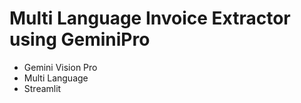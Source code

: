 # Multi Language Invoice Extractor using GeminiPro

- Gemini Vision Pro
- Multi Language
- Streamlit
